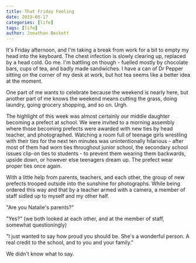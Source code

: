 ```yaml
---
title: That Friday Feeling
date: 2019-05-17
categories: [life]
tags: [life]
author: Jonathan Beckett
---
```


It's Friday afternoon, and I'm taking a break from work for a bit to empty my head into the keyboard. The chest infection is slowly clearing up, replaced by a head cold. Go me. I'm battling on though - fuelled mostly by chocolate bars, cups of tea, and badly made sandwiches. I have a can of Dr Pepper sitting on the corner of my desk at work, but hot tea seems like a better idea at the moment.

One part of me wants to celebrate because the weekend is nearly here, but another part of me knows the weekend means cutting the grass, doing laundry, going grocery shopping, and so on. Urgh.

The highlight of this week was almost certainly our middle daughter becoming a prefect at school. We were invited to a morning assembly where those becoming prefects were awarded with new ties by head teacher, and photographed. Watching a room full of teenage girls wrestling with their ties for the next ten minutes was unintentionally hilarious - after most of them had worn ties throughout junior school, the secondary school issues clip-on ties to students - to prevent them wearing them backwards, upside down, or however else teenagers dream up. The prefect wear proper ties once again.

With a little help from parents, teachers, and each other, the group of new prefects trooped outside into the sunshine for photographs. While being ordered this way and that by a teacher armed with a camera, a member of staff sidled up to myself and my other half.

"Are you Natalie's parents?"

"Yes?" (we both looked at each other, and at the member of staff, somewhat questioningly)

"I just wanted to say how proud you should be. She's a wonderful person. A real credit to the school, and to you and your family."

We didn't know what to say.